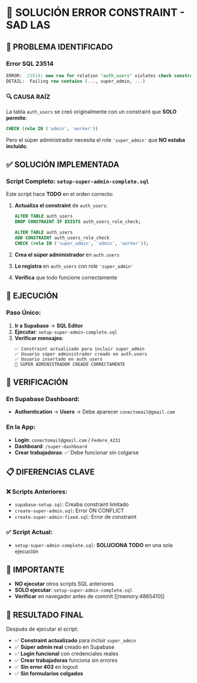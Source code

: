 # 🔧 SOLUCIÓN ERROR CONSTRAINT - SAD LAS

## **🚨 PROBLEMA IDENTIFICADO**

### **Error SQL 23514**

```sql
ERROR:  23514: new row for relation "auth_users" violates check constraint "auth_users_role_check"
DETAIL:  Failing row contains (..., super_admin, ...)
```

### **🔍 CAUSA RAÍZ**

La tabla `auth_users` se creó originalmente con un constraint que **SOLO permite**:

```sql
CHECK (role IN ('admin', 'worker'))
```

Pero el súper administrador necesita el role `'super_admin'` que **NO estaba incluido**.

## **✅ SOLUCIÓN IMPLEMENTADA**

### **Script Completo**: `setup-super-admin-complete.sql`

Este script hace **TODO** en el orden correcto:

1. **Actualiza el constraint** de `auth_users`:

   ```sql
   ALTER TABLE auth_users
   DROP CONSTRAINT IF EXISTS auth_users_role_check;

   ALTER TABLE auth_users
   ADD CONSTRAINT auth_users_role_check
   CHECK (role IN ('super_admin', 'admin', 'worker'));
   ```

2. **Crea el súper administrador** en `auth.users`
3. **Lo registra** en `auth_users` con role `'super_admin'`
4. **Verifica** que todo funcione correctamente

## **🎯 EJECUCIÓN**

### **Paso Único**:

1. **Ir a Supabase** → **SQL Editor**
2. **Ejecutar**: `setup-super-admin-complete.sql`
3. **Verificar mensajes**:
   ```
   ✅ Constraint actualizado para incluir super_admin
   ✅ Usuario súper administrador creado en auth.users
   ✅ Usuario insertado en auth_users
   🎉 SÚPER ADMINISTRADOR CREADO CORRECTAMENTE
   ```

## **🧪 VERIFICACIÓN**

### **En Supabase Dashboard**:

- **Authentication** → **Users** → Debe aparecer `conectomail@gmail.com`

### **En la App**:

- **Login**: `conectomail@gmail.com` / `Federe_4231`
- **Dashboard**: `/super-dashboard`
- **Crear trabajadoras**: ✅ Debe funcionar sin colgarse

## **📋 DIFERENCIAS CLAVE**

### **❌ Scripts Anteriores**:

- `supabase-setup.sql`: Creaba constraint limitado
- `create-super-admin.sql`: Error ON CONFLICT
- `create-super-admin-fixed.sql`: Error de constraint

### **✅ Script Actual**:

- `setup-super-admin-complete.sql`: **SOLUCIONA TODO** en una sola ejecución

## **🚨 IMPORTANTE**

- **NO ejecutar** otros scripts SQL anteriores
- **SOLO ejecutar**: `setup-super-admin-complete.sql`
- **Verificar** en navegador antes de commit [[memory:4865410]]

## **🎉 RESULTADO FINAL**

Después de ejecutar el script:

- ✅ **Constraint actualizado** para incluir `super_admin`
- ✅ **Súper admin real** creado en Supabase
- ✅ **Login funcional** con credenciales reales
- ✅ **Crear trabajadoras** funciona sin errores
- ✅ **Sin error 403** en logout
- ✅ **Sin formularios colgados**
